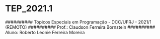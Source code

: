 # TEP_2021.1
########## Tópicos Especiais em Programação - DCC/UFRJ - 2021/1 (REMOTO)
########## Prof.: Claudson Ferreira Bornstein
########## Aluno: Roberto Leonie Ferreira Moreira
